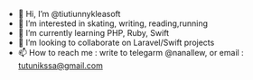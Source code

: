 - 👋 Hi, I’m @tiutiunnykleasoft
- 👀 I’m interested in skating, writing, reading,running
- 🌱 I’m currently learning PHP, Ruby, Swift
- 💞️ I’m looking to collaborate on Laravel/Swift projects
- 📫 How to reach me : write to telegarm @nanallew, or email : tutunikssa@gmail.com

<!---
tiutiunnykleasoft/tiutiunnykleasoft is a ✨ special ✨ repository because its `README.md` (this file) appears on your GitHub profile.
You can click the Preview link to take a look at your changes.
--->
